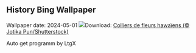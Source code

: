 ## History Bing Wallpaper
Wallpaper date: 2024-05-01
![](https://www.bing.com/th?id=OHR.HawaiianLei_FR-FR1676452706_UHD.jpg&w=1000)Download: [Colliers de fleurs hawaïens (© Jotika Pun/Shutterstock)](https://www.bing.com/th?id=OHR.HawaiianLei_FR-FR1676452706_UHD.jpg)

Auto get programm by LtgX
